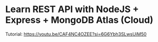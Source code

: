 # Learn REST API with NodeJS + Express + MongoDB Atlas (Cloud)
Tutorial: https://youtu.be/CAF4NC4OZEE?si=6G6Ybh3SLwsUiM50

